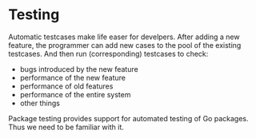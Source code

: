 # Testing

Automatic testcases make life easer for develpers.
After adding a new feature, the programmer can
add new cases to the pool of the existing testcases.
And then run (corresponding) testcases to check:

* bugs introduced by the new feature
* performance of the new feature
* performance of old features
* performance of the entire system
* other things

Package testing provides support for automated testing of Go packages.
Thus we need to be familiar with it.
